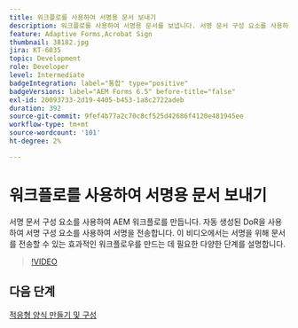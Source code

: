 ```yaml
---
title: 워크플로를 사용하여 서명용 문서 보내기
description: 워크플로를 사용하여 서명용 문서를 보냅니다. 서명 문서 구성 요소를 사용하여 AEM 워크플로를 만듭니다. 자동 생성된 DoR을 사용하여 서명 구성 요소를 사용하여 서명을 전송합니다. 이 비디오에서는 서명을 위해 문서를 전송할 수 있는 효과적인 워크플로우를 만드는 데 필요한 다양한 단계를 설명합니다.
feature: Adaptive Forms,Acrobat Sign
thumbnail: 38182.jpg
jira: KT-6035
topic: Development
role: Developer
level: Intermediate
badgeIntegration: label="통합" type="positive"
badgeVersions: label="AEM Forms 6.5" before-title="false"
exl-id: 20093733-2d19-4405-b453-1a8c2722adeb
duration: 392
source-git-commit: 9fef4b77a2c70c8cf525d42686f4120e481945ee
workflow-type: tm+mt
source-wordcount: '101'
ht-degree: 2%

---
```


# 워크플로를 사용하여 서명용 문서 보내기

서명 문서 구성 요소를 사용하여 AEM 워크플로를 만듭니다. 자동 생성된 DoR을 사용하여 서명 구성 요소를 사용하여 서명을 전송합니다.
이 비디오에서는 서명을 위해 문서를 전송할 수 있는 효과적인 워크플로우를 만드는 데 필요한 다양한 단계를 설명합니다.

>[!VIDEO](https://video.tv.adobe.com/v/38182?quality=12&learn=on)

## 다음 단계

[적응형 양식 만들기 및 구성](./create-and-configure-adaptive-form.md)
